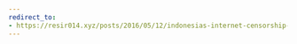 ```yaml
---
redirect_to:
- https://resir014.xyz/posts/2016/05/12/indonesias-internet-censorship-two-years-on/
---
```

